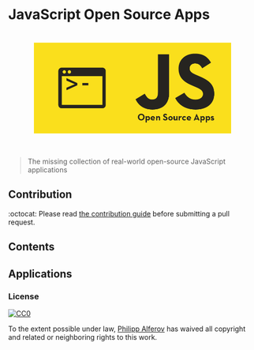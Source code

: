 # JavaScript Open Source Apps

<p align="center">
	<br>
  <img align="center" width="400px" src="https://github.com/alferov/js-open-source-apps/blob/master/logo.png" alt="JavaScript Open Source Apps">
	<br>
	<br>
	<br>
</p>

> The missing collection of real-world open-source JavaScript applications

## Contribution
:octocat: Please read [the contribution guide](contributing.md)  before submitting a pull request.

## Contents

## Applications

### License
[![CC0](http://i.creativecommons.org/p/zero/1.0/88x31.png)](http://creativecommons.org/publicdomain/zero/1.0/)

To the extent possible under law, [Philipp Alferov](https://github.com/alferov) has waived all copyright and related or neighboring rights to this work.
